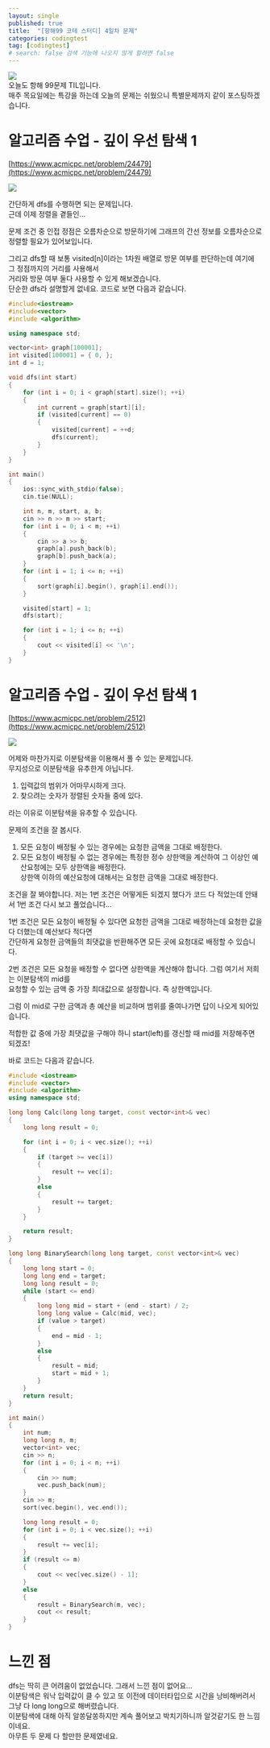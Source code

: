 ```yaml
---
layout: single
published: true
title:  "[항해99 코테 스터디] 4일차 문제"
categories: codingtest
tag: [codingtest]
# search: false 검색 기능에 나오지 않게 할려면 false
---
```



![](../../assets/images/2024-10-31-BinarySearch/CodingTestTitle.png) <br>
오늘도 항해 99문제 TIL입니다. <br>
매주 목요일에는 특강을 하는데 오늘의 문제는 쉬웠으니 특별문제까지 같이 포스팅하겠습니다. <br>


# 알고리즘 수업 - 깊이 우선 탐색 1
[https://www.acmicpc.net/problem/24479](https://www.acmicpc.net/problem/24479)

![](../../assets/images/2024-10-31-HangHe99_2/알고리즘수업-깊이우선탐색1.png) <br>

간단하게 dfs를 수행하면 되는 문제입니다. <br>
근데 이제 정렬을 곁들인... <br>

문제 조건 중 인접 정점은 오름차순으로 방문하기에 그래프의 간선 정보를 오름차순으로 정렬할 필요가 있어보입니다. <br>

그리고 dfs할 때 보통 visited[n]이라는 1차원 배열로 방문 여부를 판단하는데 여기에 그 정점까지의 거리를 사용해서 <br>
거리와 방문 여부 둘다 사용할 수 있게 해보겠습니다. <br>
단순한 dfs라 설명할게 없네요. 코드로 보면 다음과 같습니다. <br>

``` c++
#include<iostream>
#include<vector>
#include <algorithm>

using namespace std;

vector<int> graph[100001];
int visited[100001] = { 0, };
int d = 1;

void dfs(int start)
{
    for (int i = 0; i < graph[start].size(); ++i)
    {
        int current = graph[start][i];
        if (visited[current] == 0)
        {
            visited[current] = ++d;
            dfs(current);
        }
    }
}

int main()
{
    ios::sync_with_stdio(false);
    cin.tie(NULL);

    int n, m, start, a, b;
    cin >> n >> m >> start;
    for (int i = 0; i < m; ++i)
    {
        cin >> a >> b;
        graph[a].push_back(b);
        graph[b].push_back(a);
    }
    for (int i = 1; i <= n; ++i)
    {
        sort(graph[i].begin(), graph[i].end());
    }

    visited[start] = 1;
    dfs(start);

    for (int i = 1; i <= n; ++i)
    {
        cout << visited[i] << '\n';
    }
}
```

# 알고리즘 수업 - 깊이 우선 탐색 1
[https://www.acmicpc.net/problem/2512](https://www.acmicpc.net/problem/2512)

![](../../assets/images/2024-10-31-HangHe99_2/예산.png) <br>

어제와 마찬가지로 이분탐색을 이용해서 풀 수 있는 문제입니다. <br>
무지성으로 이분탐색을 유추한게 아닙니다. <br>

1. 입력값의 범위가 어마무시하게 크다. <br>
2. 찾으려는 숫자가 정렬된 숫자들 중에 있다. <br>

라는 이유로 이분탐색을 유추할 수 있습니다. <br>

문제의 조건을 잘 봅시다. <br>

1. 모든 요청이 배정될 수 있는 경우에는 요청한 금액을 그대로 배정한다. <br>
2. 모든 요청이 배정될 수 없는 경우에는 특정한 정수 상한액을 계산하여 그 이상인 예산요청에는 모두 상한액을 배정한다. <br>
상한액 이하의 예산요청에 대해서는 요청한 금액을 그대로 배정한다. <br>

조건을 잘 봐야합니다. 저는 1번 조건은 어떻게든 되겠지 했다가 코드 다 적었는데 안돼서 1번 조건 다시 보고 풀었습니다... <br>

1번 조건은 모든 요청이 배정될 수 있다면 요청한 금액을 그대로 배정하는데 요청한 값을 다 더했는데 예산보다 적다면 <br>
간단하게 요청한 금액들의 최댓값을 반환해주면 모든 곳에 요청대로 배정할 수 있습니다. <br>

2번 조건은 모든 요청을 배정할 수 없다면 상한액을 계산해야 합니다. 그럼 여기서 저희는 이분탐색의 mid를 <br>
요청할 수 있는 금액 중 가장 최대값으로 설정합니다. 즉 상한액입니다. <br>

그럼 이 mid로 구한 금액과 총 예산을 비교하며 범위를 줄여나가면 답이 나오게 되어있습니다. <br>

적합한 값 중에 가장 최댓값을 구해야 하니 start(left)를 갱신할 때 mid를 저장해주면 되겠죠! <br>

바로 코드는 다음과 같습니다. <br>

``` c++
#include <iostream>
#include <vector>
#include <algorithm>
using namespace std;

long long Calc(long long target, const vector<int>& vec)
{
    long long result = 0;

    for (int i = 0; i < vec.size(); ++i)
    {
        if (target >= vec[i])
        {
            result += vec[i];
        }
        else
        {
            result += target;
        }
    }

    return result;
}

long long BinarySearch(long long target, const vector<int>& vec)
{
    long long start = 0;
    long long end = target;
    long long result = 0;
    while (start <= end)
    {
        long long mid = start + (end - start) / 2;
        long long value = Calc(mid, vec);
        if (value > target)
        {
            end = mid - 1;
        }
        else
        {
            result = mid;
            start = mid + 1;
        }
    }
    return result;
}

int main()
{
    int num;
    long long n, m;
    vector<int> vec;
    cin >> n;
    for (int i = 0; i < n; ++i)
    {
        cin >> num;
        vec.push_back(num);
    }
    cin >> m;
    sort(vec.begin(), vec.end());

    long long result = 0;
    for (int i = 0; i < vec.size(); ++i)
    {
        result += vec[i];
    }
    if (result <= m)
    {
        cout << vec[vec.size() - 1];
    }
    else
    {
        result = BinarySearch(m, vec);
        cout << result;
    }
}
```


# 느낀 점

dfs는 딱히 큰 어려움이 없었습니다. 그래서 느낀 점이 없어요... <br>
이분탐색은 워낙 입력값이 클 수 있고 또 이전에 데이터타입으로 시간을 낭비해버려서 그냥 다 long long으로 해버렸습니다. <br>
이분탐색에 대해 아직 알쏭달쏭하지만 계속 풀어보고 박치기하니까 알것같기도 한 느낌이네요. <br>
아무튼 두 문제 다 할만한 문제였네요. <br> 